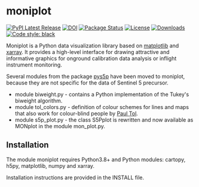 # moniplot
[![PyPI Latest Release](https://img.shields.io/pypi/v/moniplot.svg)](https://pypi.org/project/moniplot/)
[![DOI](https://zenodo.org/badge/DOI/10.5281/zenodo.7024743.svg)](https://doi.org/10.5281/zenodo.7024743)
[![Package Status](https://img.shields.io/pypi/status/moniplot.svg)](https://pypi.org/project/moniplot/)
[![License](https://img.shields.io/pypi/l/moniplot.svg)](https://github.com/rmvanhees/moniplot/LICENSE)
[![Downloads](https://static.pepy.tech/personalized-badge/moniplot?period=month&units=international_system&left_color=black&right_color=orange&left_text=PyPI%20downloads%20per%20month)](https://pepy.tech/project/moniplot)
[![Code style: black](https://img.shields.io/badge/code%20style-black-000000.svg)](https://github.com/psf/black)

Moniplot is a Python data visualization library based on
[matplotlib](https://matplotlib.org) and [xarray](https://xarray.pydata.org).
It provides a high-level interface for drawing attractive and informative
graphics for onground calibration data analysis or inflight instrument
monitoring. 
 

Several modules from the package [pys5p](https://pypi.org/project/pys5p) have been moved to moniplot, because they are not specific for the data of Sentinel 5 precursor.
* module biweight.py - contains a Python implementation of the Tukey's biweight algorithm.
* module tol_colors.py - definition of colour schemes for lines and maps that also work for colour-blind
people by [Paul Tol](https://personal.sron.nl/~pault/).
* module s5p_plot.py - the class S5Pplot is rewritten and now available as MONplot in the module mon_plot.py.

## Installation
The module moniplot requires Python3.8+ and Python modules: cartopy, h5py, matplotlib, numpy and xarray.

Installation instructions are provided in the INSTALL file.
